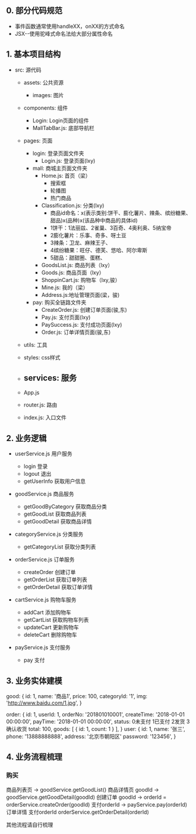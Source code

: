 ## 0. 部分代码规范

- 事件函数通常使用handleXX，onXX的方式命名
- JSX--使用驼峰式命名法给大部分属性命名


## 1. 基本项目结构

- src: 源代码
    - assets: 公共资源
        - images: 图片
    - components: 组件
        - Login:  Login页面的组件
        - MallTabBar.js: 底部导航栏    
    - pages: 页面
        - login: 登录页面文件夹
            - Login.js: 登录页面(lxy)
        - mall: 商城主页面文件夹
            - Home.js: 首页（梁）
              - 搜索框
              - 轮播图
              - 热门商品
            - Classification.js: 分类(lxy)
              - 商品id命名：x(表示类别:饼干、膨化薯片、辣条、缤纷糖果、甜品)x(品种)x(该品种中商品的具体id)
              - 1饼干：1法丽兹、2雀巢、3百奇、4奥利奥、5纳宝帝
              - 2膨化薯片：乐事、奇多、呀土豆
              - 3辣条：卫龙、麻辣王子、
              - 4缤纷糖果：旺仔、德芙、悠哈、阿尔卑斯
              - 5甜品：甜甜圈、蛋糕、
            - GoodsList.js: 商品列表（lxy）
            - Goods.js: 商品页面（lxy）
            - ShoppinCart.js: 购物车（lxy,骏）
            - Mine.js: 我的（梁）
            - Address.js:地址管理页面(梁，骏)
        - pay: 购买全链路文件夹
            - CreateOrder.js: 创建订单页面(骏,东)
            - Pay.js: 支付页面(lxy)
            - PaySuccess.js: 支付成功页面(lxy)
            - Order.js: 订单详情页面(骏,东)

    - utils: 工具
    - styles: css样式
    - services: 服务
      - 
    - App.js
    - router.js: 路由
    - index.js: 入口文件

## 2. 业务逻辑
- userService.js 用户服务
    - login 登录
    - logout 退出
    - getUserInfo 获取用户信息

- goodService.js 商品服务
    - getGoodByCategory  获取商品分类
    - getGoodList 获取商品列表
    - getGoodDetail 获取商品详情

- categoryService.js 分类服务
    - getCategoryList 获取分类列表

- orderService.js 订单服务
    - createOrder 创建订单
    - getOrderList 获取订单列表
    - getOrderDetail 获取订单详情

- cartService.js 购物车服务
    - addCart 添加购物车
    - getCartList 获取购物车列表
    - updateCart 更新购物车
    - deleteCart 删除购物车

- payService.js 支付服务
    - pay 支付

## 3. 业务实体建模
good: {
    id: 1,
    name: '商品1',
    price: 100,
    categoryId: '1',
    img: 'http://www.baidu.com/1.jpg',
}

order: {
    id: 1,
    userId: 1,
    orderNo: '201801010001',
    createTime: '2018-01-01 00:00:00',
    payTime: '2018-01-01 00:00:00',
    status: 0未支付 1已支付 2发货 3确认收货
    total: 100,
    goods: [
        {
            id: 1,
            count: 1
        }
    ],
}
user: {
    id: 1,
    name: '张三',
    phone: '13888888888',
    address: '北京市朝阳区'
    password: '123456',
}

## 4. 业务流程梳理
### 购买
商品列表页 ->  goodService.getGoodList() 
商品详情页 goodId ->  goodService.getGoodDetail(goodId) 
创建订单 goodId ->  orderId = orderService.createOrder(goodId) 
支付orderId  ->  payService.pay(orderId)
订单详情 支付orderId orderService.getOrderDetail(orderId)


其他流程请自行梳理
